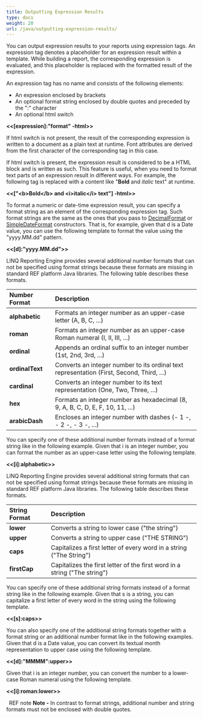 ```yaml
---
title: Outputting Expression Results
type: docs
weight: 20
url: /java/outputting-expression-results/
---
```


You can output expression results to your reports using expression tags. An expression tag denotes a placeholder for an expression result within a template. While building a report, the corresponding expression is evaluated, and this placeholder is replaced with the formatted result of the expression. 

An expression tag has no name and consists of the following elements:

- An expression enclosed by brackets
- An optional format string enclosed by double quotes and preceded by the ":" character
- An optional html switch

**&lt;&lt;[expression]:"format" -html&gt;&gt;**

If html switch is not present, the result of the corresponding expression is written to a document as a plain text at runtime. Font attributes are derived from the first character of the corresponding tag in this case.

If html switch is present, the expression result is considered to be a HTML block and is written as such. This feature is useful, when you need to format text parts of an expression result in different ways. For example, the following tag is replaced with a content like "**Bold** and *italic* text" at runtime.

**&lt;&lt;["&lt;b&gt;Bold&lt;/b&gt; and &lt;i&gt;italic&lt;/i&gt; text"] -html&gt;&gt;**

To format a numeric or date-time expression result, you can specify a format string as an element of the corresponding expression tag. Such format strings are the same as the ones that you pass to [DecimalFormat](http://docs.oracle.com/javase/7/docs/api/java/text/DecimalFormat.html) or [SimpleDateFormat](http://docs.oracle.com/javase/7/docs/api/java/text/SimpleDateFormat.html) constructors. That is, for example, given that d is a Date value, you can use the following template to format the value using the "yyyy.MM.dd" pattern.

**&lt;&lt;[d]:"yyyy.MM.dd"&gt;&gt;**

LINQ Reporting Engine provides several additional number formats that can not be specified using format strings because these formats are missing in standard  REF platform Java libraries. The following table describes these formats.

|**Number Format**|**Description**|
| :- | :- |
|**alphabetic**|Formats an integer number as an upper-case letter (A, B, C, ...)|
|**roman**|Formats an integer number as an upper-case Roman numeral (I, II, III, ...)|
|**ordinal**|Appends an ordinal suffix to an integer number (1st, 2nd, 3rd, ...)|
|**ordinalText**|Converts an integer number to its ordinal text representation (First, Second, Third, ...)|
|**cardinal**|Converts an integer number to its text representation (One, Two, Three, ...)|
|**hex**|Formats an integer number as hexadecimal (8, 9, A, B, C, D, E, F, 10, 11, ...)|
|**arabicDash**|Encloses an integer number with dashes (- 1 -, - 2 -, - 3 -, ...)|


You can specify one of these additional number formats instead of a format string like in the following example. Given that i is an integer number, you can format the number as an upper-case letter using the following template.

**&lt;&lt;[i]:alphabetic&gt;&gt;**

LINQ Reporting Engine provides several additional string formats that can not be specified using format strings because these formats are missing in standard  REF platform Java libraries. The following table describes these formats.

|**String Format**|**Description**|
| :- | :- |
|**lower**|Converts a string to lower case ("the string")|
|**upper**|Converts a string to upper case ("THE STRING")|
|**caps**|Capitalizes a first letter of every word in a string ("The String")|
|**firstCap**|Capitalizes the first letter of the first word in a string ("The string")|


You can specify one of these additional string formats instead of a format string like in the following example. Given that s is a string, you can capitalize a first letter of every word in the string using the following template.

**&lt;&lt;[s]:caps&gt;&gt;**

You can also specify one of the additional string formats together with a format string or an additional number format like in the following examples. Given that d is a Date value, you can convert its textual month representation to upper case using the following template.

**&lt;&lt;[d]:"MMMM":upper&gt;&gt;**

Given that i is an integer number, you can convert the number to a lower-case Roman numeral using the following template.

**&lt;&lt;[i]:roman:lower&gt;&gt;**

` `REF note **Note -** In contrast to format strings, additional number and string formats must not be enclosed with double quotes.
